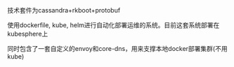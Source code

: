 技术套件为cassandra+rkboot+protobuf

使用dockerfile, kube, helm进行自动化部署运维的系统。目前这套系统部署在kubesphere上

同时包含了一套自定义的envoy和core-dns，用来支撑本地docker部署集群(不用kube)

